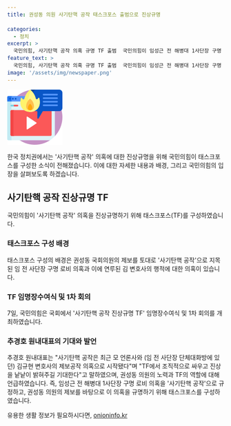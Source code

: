```yaml
---
title: 권성동 의원 사기탄핵 공작 태스크포스 출범으로 진상규명

categories:
  - 정치
excerpt: >
  국민의힘, 사기탄핵 공작 의혹 규명 TF 출범  국민의힘이 임성근 전 해병대 1사단장 구명 로비 의혹을 사기탄핵 공작으로 규정하고 이를 규명하기 위한 태스크포스(TF)를 꾸렸다. 이에 대한 7일 국회에서의 임명장수여식과 1차 회의는 추경호 원내대표의 확대 의지가 잘 나타났다. TF는 조직적으로 싸우고 진상을 낱낱이 밝히겠다는 의지를 피력하며 국민들의 이목을 끌고 있다.
feature_text: >
  국민의힘, 사기탄핵 공작 의혹 규명 TF 출범  국민의힘이 임성근 전 해병대 1사단장 구명 로비 의혹을 사기탄핵 공작으로 규정하고 이를 규명하기 위한 태스크포스(TF)를 꾸렸다. 이에 대한 7일 국회에서의 임명장수여식과 1차 회의는 추경호 원내대표의 확대 의지가 잘 나타났다. TF는 조직적으로 싸우고 진상을 낱낱이 밝히겠다는 의지를 피력하며 국민들의 이목을 끌고 있다.
image: '/assets/img/newspaper.png'
---
```


<p><img src="/assets/img/news.png" alt="rentncar 속보" /></p>

<p data-ke-size="size16">한국 정치권에서는 '사기탄핵 공작' 의혹에 대한 진상규명을 위해 국민의힘이 태스크포스를 구성한 소식이 전해졌습니다. 이에 대한 자세한 내용과 배경, 그리고 국민의힘의 입장을 살펴보도록 하겠습니다.</p>

<h2 data-ke-size="size26">사기탄핵 공작 진상규명 TF</h2>

<p>국민의힘이 '사기탄핵 공작' 의혹을 진상규명하기 위해 태스크포스(TF)를 구성하였습니다.</p>

<h3>태스크포스 구성 배경</h3>

<p>태스크포스 구성의 배경은 권성동 국회의원의 제보를 토대로 '사기탄핵 공작'으로 지목된 임 전 사단장 구명 로비 의혹과 이에 연루된 김 변호사의 행적에 대한 의혹이 있습니다.</p>

<h3>TF 임명장수여식 및 1차 회의</h3>

<p>7일, 국민의힘은 국회에서 '사기탄핵 공작 진상규명 TF' 임명장수여식 및 1차 회의를 개최하였습니다.</p>

<h3>추경호 원내대표의 기대와 발언</h3>

<p>추경호 원내대표는 "사기탄핵 공작은 최근 모 언론사와 (임 전 사단장 단체대화방에 있던) 김규현 변호사의 제보공작 의혹으로 시작됐다"며 "TF에서 조직적으로 싸우고 진상을 낱낱이 밝혀주길 기대한다"고 말하였으며, 권성동 의원의 노력과 TF의 역할에 대해 언급하였습니다.
즉, 임성근 전 해병대 1사단장 구명 로비 의혹을 '사기탄핵 공작'으로 규정하고, 권성동 의원의 제보를 바탕으로 이 의혹을 규명하기 위해 태스크포스를 구성하였습니다.</p></p>
유용한 생활 정보가 필요하시다면, <a href="https://onioninfo.kr" rel="dofollow">onioninfo.kr</a>


